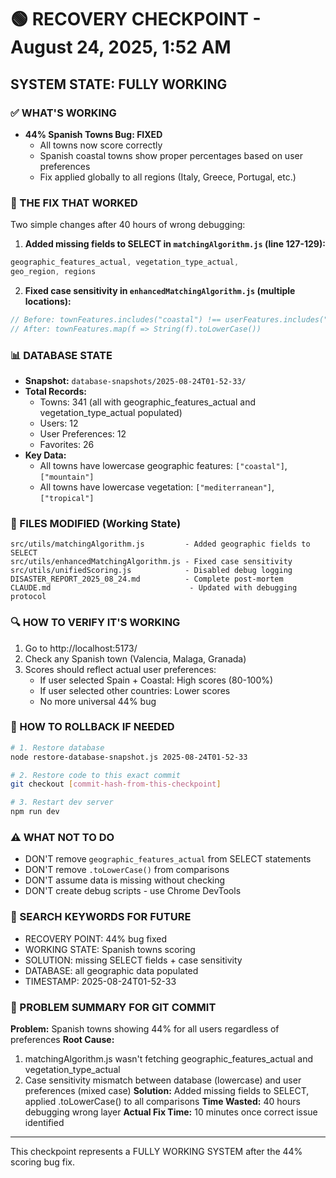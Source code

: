# 🟢 RECOVERY CHECKPOINT - August 24, 2025, 1:52 AM
## SYSTEM STATE: FULLY WORKING

### ✅ WHAT'S WORKING
- **44% Spanish Towns Bug: FIXED**
  - All towns now score correctly
  - Spanish coastal towns show proper percentages based on user preferences
  - Fix applied globally to all regions (Italy, Greece, Portugal, etc.)

### 🔧 THE FIX THAT WORKED
Two simple changes after 40 hours of wrong debugging:

1. **Added missing fields to SELECT in `matchingAlgorithm.js` (line 127-129):**
```javascript
geographic_features_actual, vegetation_type_actual,
geo_region, regions
```

2. **Fixed case sensitivity in `enhancedMatchingAlgorithm.js` (multiple locations):**
```javascript
// Before: townFeatures.includes("coastal") !== userFeatures.includes("Coastal")
// After: townFeatures.map(f => String(f).toLowerCase())
```

### 📊 DATABASE STATE
- **Snapshot:** `database-snapshots/2025-08-24T01-52-33/`
- **Total Records:**
  - Towns: 341 (all with geographic_features_actual and vegetation_type_actual populated)
  - Users: 12
  - User Preferences: 12
  - Favorites: 26
- **Key Data:**
  - All towns have lowercase geographic features: `["coastal"]`, `["mountain"]`
  - All towns have lowercase vegetation: `["mediterranean"]`, `["tropical"]`

### 📁 FILES MODIFIED (Working State)
```
src/utils/matchingAlgorithm.js         - Added geographic fields to SELECT
src/utils/enhancedMatchingAlgorithm.js - Fixed case sensitivity
src/utils/unifiedScoring.js            - Disabled debug logging
DISASTER_REPORT_2025_08_24.md          - Complete post-mortem
CLAUDE.md                               - Updated with debugging protocol
```

### 🔍 HOW TO VERIFY IT'S WORKING
1. Go to http://localhost:5173/
2. Check any Spanish town (Valencia, Malaga, Granada)
3. Scores should reflect actual user preferences:
   - If user selected Spain + Coastal: High scores (80-100%)
   - If user selected other countries: Lower scores
   - No more universal 44% bug

### 🔄 HOW TO ROLLBACK IF NEEDED
```bash
# 1. Restore database
node restore-database-snapshot.js 2025-08-24T01-52-33

# 2. Restore code to this exact commit
git checkout [commit-hash-from-this-checkpoint]

# 3. Restart dev server
npm run dev
```

### ⚠️ WHAT NOT TO DO
- DON'T remove `geographic_features_actual` from SELECT statements
- DON'T remove `.toLowerCase()` from comparisons
- DON'T assume data is missing without checking
- DON'T create debug scripts - use Chrome DevTools

### 🎯 SEARCH KEYWORDS FOR FUTURE
- RECOVERY POINT: 44% bug fixed
- WORKING STATE: Spanish towns scoring
- SOLUTION: missing SELECT fields + case sensitivity
- DATABASE: all geographic data populated
- TIMESTAMP: 2025-08-24T01-52-33

### 📝 PROBLEM SUMMARY FOR GIT COMMIT
**Problem:** Spanish towns showing 44% for all users regardless of preferences
**Root Cause:** 
1. matchingAlgorithm.js wasn't fetching geographic_features_actual and vegetation_type_actual
2. Case sensitivity mismatch between database (lowercase) and user preferences (mixed case)
**Solution:** Added missing fields to SELECT, applied .toLowerCase() to all comparisons
**Time Wasted:** 40 hours debugging wrong layer
**Actual Fix Time:** 10 minutes once correct issue identified

---
This checkpoint represents a FULLY WORKING SYSTEM after the 44% scoring bug fix.